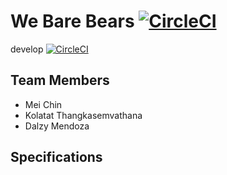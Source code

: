 # We Bare Bears [![CircleCI](https://circleci.com/gh/kolatat/info30005-2018-wb/tree/master.svg?style=shield)](https://circleci.com/gh/kolatat/info30005-2018-wb/tree/master)

develop [![CircleCI](https://circleci.com/gh/kolatat/info30005-2018-wb/tree/develop.svg?style=shield)](https://circleci.com/gh/kolatat/info30005-2018-wb/tree/develop)

## Team Members

 * Mei Chin
 * Kolatat Thangkasemvathana
 * Dalzy Mendoza
 
## Specifications
